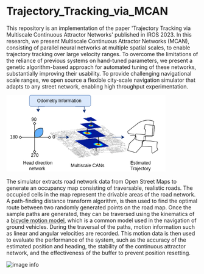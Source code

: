 # Trajectory_Tracking_via_MCAN

This repository is an implementation of the paper 'Trajectory Tracking via Multiscale Continuous Attractor Networks' published in IROS 2023. In this research, we present Multiscale Continuous Attractor Networks (MCAN), consisting of parallel neural networks at multiple spatial scales, to enable trajectory tracking over large velocity ranges. To overcome the limitations of the reliance of previous systems on hand-tuned parameters, we present a genetic algorithm-based approach for automated tuning of these networks, substantially improving their usability. To provide challenging navigational scale ranges, we open source a flexible city-scale navigation simulator that adapts to any street network, enabling high throughput experimentation. 

![image info](./Results/PaperFigures/Architecture.png)

The simulator extracts road network data from Open Street Maps to generate an occupancy map consisting of traversable, realistic roads. The occupied cells in the map represent the drivable areas of the road network. A path-finding distance transform algorithm, is then used to find the optimal route between two randomly generated points on the road map. Once the sample paths are generated, they can be traversed using the kinematics of a [bicycle motion model](https://github.com/winstxnhdw/KinematicBicycleModel), which is a common model used in the navigation of ground vehicles. During the traversal of the paths, motion information such as linear and angular velocities are recorded. This motion data is then used to evaluate the performance of the system, such as the accuracy of the estimated position and heading, the stability of the continuous attractor network, and the effectiveness of the buffer to prevent position resetting.

![image info](./Results/PaperFigures/BerlinPathFollowing.gif)
<!-- ![image info](./Results/Kitti/KittiSinglevsMulti_0.png) -->
